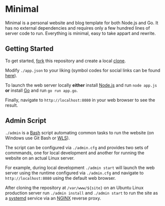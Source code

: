 # Minimal

Minimal is a personal website and blog template for both Node.js and Go. It has no external dependencies and requires only a few hundred lines of server code to run. Everything is minimal, easy to take appart and rewrite.

## Getting Started

To get started, [fork](https://help.github.com/articles/fork-a-repo) this repository and create a local [clone](https://help.github.com/articles/cloning-a-repository).

Modify `./app.json` to your liking (symbol codes for social links can be found [here](http://drinchev.github.io/monosocialiconsfont)). 

To launch the web server locally **either** install [Node.js](https://nodejs.org/en/download) and run `node app.js` **or** install [Go](https://golang.org/doc/install) and run `go run app.go`.

Finally, navigate to `http://localhost:8080` in your web browser to see the result.

## Admin Script

`./admin` is a [Bash](https://en.wikipedia.org/wiki/Bash_(Unix_shell)) script automating common tasks to run the website (on Windows use Git Bash or [WLS](https://en.wikipedia.org/wiki/Windows_Subsystem_for_Linux)). 

The script can be configured via `./admin.cfg` and provides two sets of commmands, one for local development and another for running the website on an actual Linux server.

For example, during local development  `./admin start` will launch the web server using the runtime configured via `./admin.cfg` and navigate to `http://localhost:8080` using the default web browser.

After cloning the repository at `/var/www/${site}` on an Ubuntu Linux production server run `./admin install` and `./admin start` to run the site as a [systemd](https://en.wikipedia.org/wiki/Systemd) service via an [NGINX](https://www.nginx.com) reverse proxy.
